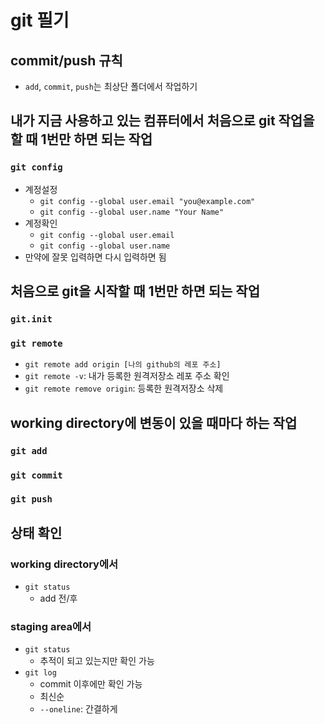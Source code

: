# git 필기
## commit/push 규칙
* `add`, `commit`, `push`는 최상단 폴더에서 작업하기

## 내가 지금 사용하고 있는 컴퓨터에서 처음으로 git 작업을 할 때 1번만 하면 되는 작업

### `git config`
* 계정설정
    * `git config --global user.email "you@example.com"`
    * `git config --global user.name "Your Name"`
* 계정확인
    * `git config --global user.email`
    * `git config --global user.name`
* 만약에 잘못 입력하면 다시 입력하면 됨

## 처음으로 git을 시작할 때 1번만 하면 되는 작업

### `git.init`

### `git remote`
* `git remote add origin [나의 github의 레포 주소]`
* `git remote -v`: 내가 등록한 원격저장소 레포 주소 확인
* `git remote remove origin`: 등록한 원격저장소 삭제

## working directory에 변동이 있을 때마다 하는 작업

### `git add`

### `git commit`

### `git push`

## 상태 확인

### working directory에서
* `git status`
    - add 전/후
### staging area에서
* `git status`
    - 추적이 되고 있는지만 확인 가능
* `git log`
    - commit 이후에만 확인 가능
    - 최신순
    - `--oneline`: 간결하게